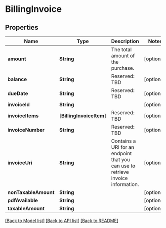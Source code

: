 # BillingInvoice

## Properties
Name | Type | Description | Notes
------------ | ------------- | ------------- | -------------
**amount** | **String** | The total amount of the purchase. | [optional] 
**balance** | **String** | Reserved: TBD | [optional] 
**dueDate** | **String** | Reserved: TBD | [optional] 
**invoiceId** | **String** |  | [optional] 
**invoiceItems** | [[**BillingInvoiceItem**](BillingInvoiceItem.md)] | Reserved: TBD | [optional] 
**invoiceNumber** | **String** | Reserved: TBD | [optional] 
**invoiceUri** | **String** | Contains a URI for an endpoint that you can use to retrieve invoice information. | [optional] 
**nonTaxableAmount** | **String** |  | [optional] 
**pdfAvailable** | **String** |  | [optional] 
**taxableAmount** | **String** |  | [optional] 

[[Back to Model list]](../README.md#documentation-for-models) [[Back to API list]](../README.md#documentation-for-api-endpoints) [[Back to README]](../README.md)



